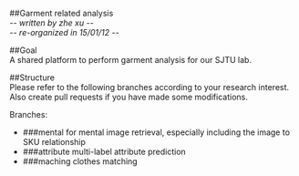##Garment related analysis  
*-- written by zhe xu --*  
*-- re-organized in 15/01/12 --*  
  
##Goal  
A shared platform to perform garment analysis for our SJTU lab.
  
##Structure  
Please refer to the following branches according to your research interest. Also create pull requests
if you have made some modifications.  

Branches:  

* ###mental
     for mental image retrieval, especially including the image to SKU relationship
* ###attribute
     multi-label attribute prediction
* ###maching
     clothes matching

  

